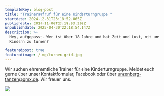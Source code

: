 ```yaml
---
templateKey: blog-post
title: "Traineraufruf für eine Kinderturngruppe "
startdate: 2024-12-31T23:18:52.065Z
publishdate: 2024-11-06T23:18:53.263Z
unpublishdate: 2025-04-30T22:18:54.147Z
description: >+
  Hey, aufgepasst. Wer ist über 18 Jahre und hat Zeit und Lust, mit unseren
  Kindern zu turnen? 

featuredpost: true
featuredimage: /img/turnen-grid.jpg
---
```

Wir suchen ehrenamtliche Trainer für eine Kinderturngruppe. Meldet euch gerne über unser Kontaktformular, Facebook oder über [unzenberg-tanzen@gmx.de](<mailto: unzenberg-tanzen@gmx.de>).
Wir freuen uns.

![](/img/tanzlehrerinnov2024.jpeg)